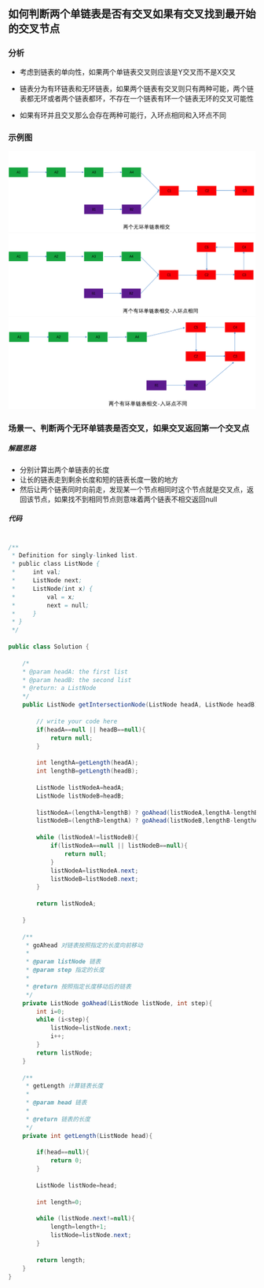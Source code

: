 ## 如何判断两个单链表是否有交叉如果有交叉找到最开始的交叉节点

### 分析

- 考虑到链表的单向性，如果两个单链表交叉则应该是Y交叉而不是X交叉

- 链表分为有环链表和无环链表，如果两个链表有交叉则只有两种可能，两个链表都无环或者两个链表都环，不存在一个链表有环一个链表无环的交叉可能性

- 如果有环并且交叉那么会存在两种可能行，入环点相同和入环点不同

### 示例图
 
![两个无环单链表相交](https://github.com/chlsmile/note/blob/master/notefile/%E6%95%B0%E6%8D%AE%E7%BB%93%E6%9E%84/%E4%B8%A4%E4%B8%AA%E6%97%A0%E7%8E%AF%E5%8D%95%E9%93%BE%E8%A1%A8%E7%9B%B8%E4%BA%A4.png)
![两个有环单链表相交入环点相同](https://github.com/chlsmile/note/blob/master/notefile/%E6%95%B0%E6%8D%AE%E7%BB%93%E6%9E%84/%E4%B8%A4%E4%B8%AA%E6%9C%89%E7%8E%AF%E5%8D%95%E9%93%BE%E8%A1%A8%E7%9B%B8%E4%BA%A4-%E5%85%A5%E7%8E%AF%E7%82%B9%E7%9B%B8%E5%90%8C.png)
![两个有环单链表相交入环点不同](https://github.com/chlsmile/note/blob/master/notefile/%E6%95%B0%E6%8D%AE%E7%BB%93%E6%9E%84/%E4%B8%A4%E4%B8%AA%E6%9C%89%E7%8E%AF%E5%8D%95%E9%93%BE%E8%A1%A8%E7%9B%B8%E4%BA%A4-%E5%85%A5%E7%8E%AF%E7%82%B9%E4%B8%8D%E5%90%8C.png)


### 场景一、判断两个无环单链表是否交叉，如果交叉返回第一个交叉点

##### 解题思路

- 分别计算出两个单链表的长度
- 让长的链表走到剩余长度和短的链表长度一致的地方
- 然后让两个链表同时向前走，发现某一个节点相同时这个节点就是交叉点，返回该节点，如果找不到相同节点则意味着两个链表不相交返回null

##### 代码
```java

/**
 * Definition for singly-linked list.
 * public class ListNode {
 *     int val;
 *     ListNode next;
 *     ListNode(int x) {
 *         val = x;
 *         next = null;      
 *     }
 * }
 */

public class Solution {
   
    /*
    * @param headA: the first list
    * @param headB: the second list
    * @return: a ListNode
    */
    public ListNode getIntersectionNode(ListNode headA, ListNode headB) {

        // write your code here
        if(headA==null || headB==null){
            return null;
        }

        int lengthA=getLength(headA);
        int lengthB=getLength(headB);

        ListNode listNodeA=headA;
        ListNode listNodeB=headB;

        listNodeA=(lengthA>lengthB) ? goAhead(listNodeA,lengthA-lengthB) : listNodeA;
        listNodeB=(lengthB>lengthA) ? goAhead(listNodeB,lengthB-lengthA) : listNodeB;

        while (listNodeA!=listNodeB){
            if(listNodeA==null || listNodeB==null){
                return null;
            }
            listNodeA=listNodeA.next;
            listNodeB=listNodeB.next;
        }

        return listNodeA;

    }

    /**
     * goAhead 对链表按照指定的长度向前移动
     *
     * @param listNode 链表
     * @param step 指定的长度
     *             
     * @return 按照指定长度移动后的链表
     */
    private ListNode goAhead(ListNode listNode, int step){
        int i=0;
        while (i<step){
            listNode=listNode.next;
            i++;
        }
        return listNode;
    }

    /**
     * getLength 计算链表长度
     *
     * @param head 链表
     * 
     * @return 链表的长度
     */
    private int getLength(ListNode head){

        if(head==null){
            return 0;
        }

        ListNode listNode=head;

        int length=0;

        while (listNode.next!=null){
            length=length+1;
            listNode=listNode.next;
        }

        return length;
    }
}
```


